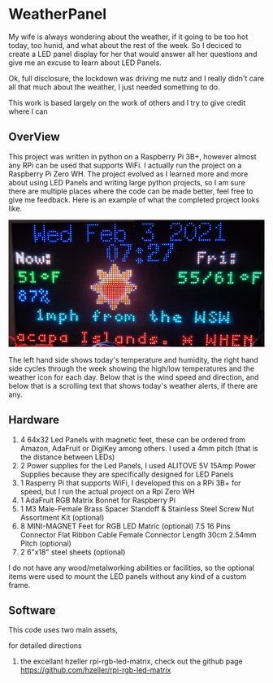 WeatherPanel
============

My wife is always wondering about the weather, if it going to be too hot today, too hunid, and what about the rest of the week. So I deciced to create a LED panel display for her that would answer all her questions and give me an excuse to learn about LED Panels.

Ok, full disclosure, the lockdown was driving me nutz and I really didn't care all that much about the weather, I just needed something to do.

This work is based largely on the work of others and I try to give credit where I can


OverView
--------

This project was written in python on a Raspberry Pi 3B+, however almost any RPi can be used that supports WiFi. I actually run the project on a Raspberry Pi Zero WH. The project evolved as I learned more and more about using LED Panels and writing large python projects, so I am sure there are multiple places where the code can be made better, feel free to give me feedback. Here is an example of what the completed project looks like.


![Figure 1!](/images/figure1.jpg)

The left hand side shows today's temperature and humidity, the right hand side cycles through the week showing the high/low temperatures and the weather icon for each day. Below that is the wind speed and direction, and below that is a scrolling text that shows today's weather alerts, if there are any.

Hardware
--------

1. 4 64x32 Led Panels with magnetic feet, these can be ordered from Amazon, AdaFruit or DigiKey among others. I used a 4mm pitch (that is the distance between LEDs)
2. 2 Power supplies for the Led Panels, I used ALITOVE 5V 15Amp Power Supplies because they are specifically designed for LED Panels
3. 1 Rasperry Pi that supports WiFi, I developed this on a RPi 3B+ for speed, but I run the actual project on a Rpi Zero WH
4. 1 AdaFruit RGB Matrix Bonnet for Raspberry Pi
5. 1 M3 Male-Female Brass Spacer Standoff & Stainless Steel Screw Nut Assortment Kit (optional)
6. 8 MINI-MAGNET Feet for RGB LED Matric (optional)
7.5 16 Pins Connector Flat Ribbon Cable Female Connector Length 30cm 2.54mm Pitch (optional)
8. 2 6"x18" steel sheets (optional)

I do not have any wood/metalworking abilities or facilities, so the optional items were used to mount the LED panels without any kind of a custom frame. 

Software
--------



This code uses two main assets,

for detailed directions 
1. the excellant hzeller rpi-rgb-led-matrix, check out the github page 
   <https://github.com/hzeller/rpi-rgb-led-matrix>